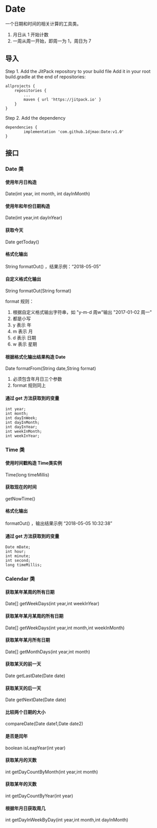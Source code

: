 # Date
一个日期和时间的相关计算的工具类。

1. 月日从 1 开始计数
2. 一周从周一开始，即周一为 1，周日为 7

## 导入
Step 1. Add the JitPack repository to your build file
Add it in your root build.gradle at the end of repositories:

	allprojects {
		repositories {
			...
			maven { url 'https://jitpack.io' }
		}
	}
Step 2. Add the dependency

	dependencies {
	        implementation 'com.github.1djmao:Date:v1.0'
	}



## 接口

### Date 类
#### 使用年月日构造
Date(int year, int month, int dayInMonth)
#### 使用年和年份日期构造
Date(int year,int dayInYear)
#### 获取今天
Date getToday()
#### 格式化输出
String formatOut() ，结果示例：“2018-05-05”
#### 自定义格式化输出
String formatOut(String format)

format 规则：

1. 根据自定义格式输出字符串，如 "y-m-d 周w"输出 "2017-01-02 周一"
2. 都是小写
3. y 表示 年
4. m 表示 月
5. d 表示 日期
6. w 表示 星期

#### 根据格式化输出结果构造 Date
Date formatFrom(String date,String format)

1. 必须包含年月日三个参数
2. format 规则同上
#### 通过 get 方法获取到的变量
```
int year;
int month;
int dayInWeek;
int dayInMonth;
int dayInYear;
int weekInMonth;
int weekInYear;
```

### Time 类
#### 使用时间戳构造 Time类实例 
Time(long timeMillis)
#### 获取现在的时间 
getNowTime()
#### 格式化输出 
formatOut() ，输出结果示例 “2018-05-05 10:32:38”
#### 通过 get 方法获取到的变量
```
Date mDate;
int hour;
int minute;
int second;
long timeMillis;
```

### Calendar 类
#### 获取某年某周的所有日期
Date[] getWeekDays(int year,int weekInYear)
#### 获取某年某月某周的所有日期
Date[] getWeekDays(int year,int month,int weekInMonth)
#### 获取某年某月所有日期
Date[] getMonthDays(int year,int month)
#### 获取某天的前一天
Date getLastDate(Date date)
#### 获取某天的后一天
Date getNextDate(Date date)
#### 比较两个日期的大小
compareDate(Date date1,Date date2)
#### 是否是闰年
boolean isLeapYear(int year)
#### 获取某月的天数
int getDayCountByMonth(int year,int month)
#### 获取某年的天数
int getDayCountByYear(int year)
#### 根据年月日获取周几
int getDayInWeekByDay(int year,int month,int dayInMonth)

